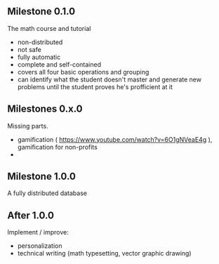 Milestone 0.1.0
---------------

The math course and tutorial

  * non-distributed
  * not safe
  * fully automatic
  * complete and self-contained
  * covers all four basic operations and grouping
  * can identify what the student doesn't master and generate new problems until the student proves he's profficient at it


Milestones 0.x.0
----------------

Missing parts.

  * gamification ( https://www.youtube.com/watch?v=6O1gNVeaE4g ), gamification for non-profits
  * 

Milestone 1.0.0
---------------

A fully distributed database


After 1.0.0
-----------

Implement / improve:

  * personalization
  * technical writing (math typesetting, vector graphic drawing)
